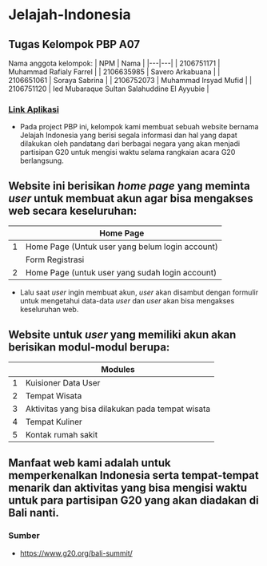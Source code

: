 # Jelajah-Indonesia
## Tugas Kelompok PBP A07

Nama anggota kelompok:
| NPM | Nama |
|---|---|
| 2106751171 | Muhammad Rafialy Farrel |
| 2106635985 | Savero Arkabuana |
| 2106651061 | Soraya Sabrina |
| 2106752073 | Muhammad Irsyad Mufid |
| 2106751120 | Ied Mubaraque Sultan Salahuddine El Ayyubie |

### [Link Aplikasi](https://jelajahindonesia.herokuapp.com)

- Pada project PBP ini, kelompok kami membuat sebuah website bernama Jelajah Indonesia yang berisi segala informasi dan hal yang dapat dilakukan oleh pandatang dari berbagai negara yang akan menjadi partisipan G20 untuk mengisi waktu selama rangkaian acara G20 berlangsung.

## Website ini berisikan _home page_ yang meminta _user_ untuk membuat akun agar bisa mengakses web secara keseluruhan:

| | Home Page |
|---|---|
| 1 | Home Page (Untuk user yang belum login account) |
|  | Form Registrasi |
| 2 | Home Page (untuk user yang sudah login account) |

- Lalu saat _user_ ingin membuat akun, _user_ akan disambut dengan formulir untuk mengetahui data-data _user_ dan _user_ akan bisa mengakses keseluruhan web.

## Website untuk _user_ yang memiliki akun akan berisikan modul-modul berupa:

| | Modules |
|---|---|
| 1 | Kuisioner Data User |
| 2 | Tempat Wisata |
| 3 | Aktivitas yang bisa dilakukan pada tempat wisata |
| 4 | Tempat Kuliner |
| 5 | Kontak rumah sakit |

## Manfaat web kami adalah untuk memperkenalkan Indonesia serta tempat-tempat menarik dan aktivitas yang bisa mengisi waktu untuk para partisipan G20 yang akan diadakan di Bali nanti.

### Sumber
- https://www.g20.org/bali-summit/
